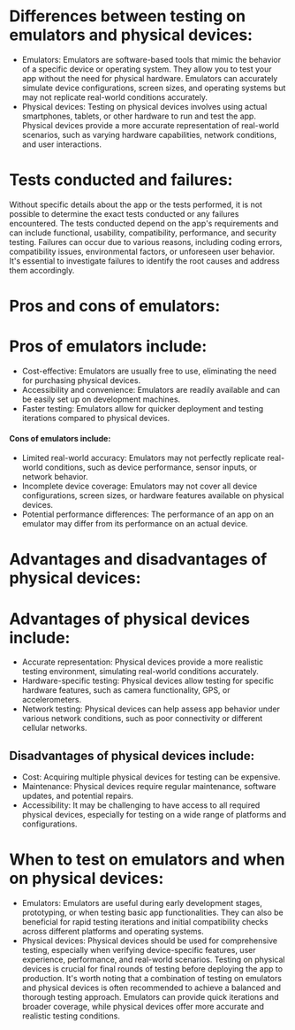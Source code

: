 # Differences between testing on emulators and physical devices:
* Emulators: Emulators are software-based tools that mimic the behavior of a specific device or operating system. They allow you to test your app without the need for physical hardware. Emulators can accurately simulate device configurations, screen sizes, and operating systems but may not replicate real-world conditions accurately.
* Physical devices: Testing on physical devices involves using actual smartphones, tablets, or other hardware to run and test the app. Physical devices provide a more accurate representation of real-world scenarios, such as varying hardware capabilities, network conditions, and user interactions.
# Tests conducted and failures:
Without specific details about the app or the tests performed, it is not possible to determine the exact tests conducted or any failures encountered. The tests conducted depend on the app's requirements and can include functional, usability, compatibility, performance, and security testing. Failures can occur due to various reasons, including coding errors, compatibility issues, environmental factors, or unforeseen user behavior. It's essential to investigate failures to identify the root causes and address them accordingly.
# Pros and cons of emulators:
# Pros of emulators include:
* Cost-effective: Emulators are usually free to use, eliminating the need for purchasing physical devices.
* Accessibility and convenience: Emulators are readily available and can be easily set up on development machines.
* Faster testing: Emulators allow for quicker deployment and testing iterations compared to physical devices.
#### Cons of emulators include:

* Limited real-world accuracy: Emulators may not perfectly replicate real-world conditions, such as device performance, sensor inputs, or network behavior.
* Incomplete device coverage: Emulators may not cover all device configurations, screen sizes, or hardware features available on physical devices.
* Potential performance differences: The performance of an app on an emulator may differ from its performance on an actual device.
# Advantages and disadvantages of physical devices:
# Advantages of physical devices include:
* Accurate representation: Physical devices provide a more realistic testing environment, simulating real-world conditions accurately.
* Hardware-specific testing: Physical devices allow testing for specific hardware features, such as camera functionality, GPS, or accelerometers.
* Network testing: Physical devices can help assess app behavior under various network conditions, such as poor connectivity or different cellular networks.
## Disadvantages of physical devices include:

* Cost: Acquiring multiple physical devices for testing can be expensive.
* Maintenance: Physical devices require regular maintenance, software updates, and potential repairs.
* Accessibility: It may be challenging to have access to all required physical devices, especially for testing on a wide range of platforms and configurations.
# When to test on emulators and when on physical devices:
* Emulators: Emulators are useful during early development stages, prototyping, or when testing basic app functionalities. They can also be beneficial for rapid testing iterations and initial compatibility checks across different platforms and operating systems.
* Physical devices: Physical devices should be used for comprehensive testing, especially when verifying device-specific features, user experience, performance, and real-world scenarios. Testing on physical devices is crucial for final rounds of testing before deploying the app to production.
It's worth noting that a combination of testing on emulators and physical devices is often recommended to achieve a balanced and thorough testing approach. Emulators can provide quick iterations and broader coverage, while physical devices offer more accurate and realistic testing conditions.
